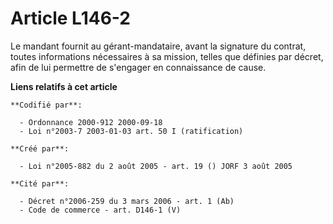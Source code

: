 # Article L146-2

Le mandant fournit au gérant-mandataire, avant la signature du contrat, toutes informations nécessaires à sa mission, telles
que définies par décret, afin de lui permettre de s'engager en connaissance de cause.

**Liens relatifs à cet article**

	**Codifié par**:

	  - Ordonnance 2000-912 2000-09-18
	  - Loi n°2003-7 2003-01-03 art. 50 I (ratification)

	**Créé par**:

	  - Loi n°2005-882 du 2 août 2005 - art. 19 () JORF 3 août 2005

	**Cité par**:

	  - Décret n°2006-259 du 3 mars 2006 - art. 1 (Ab)
	  - Code de commerce - art. D146-1 (V)
